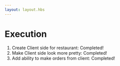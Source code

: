 ```yaml
---
layout: layout.hbs
---
```


# Execution

1. Create Client side for restaurant: Completed!
2. Make Client side look more pretty: Completed!
3. Add ability to make orders from client: Completed!